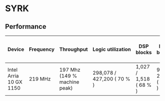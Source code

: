 # SYRK

## Performance

| Device                 | Frequency | Throughput                   | Logic utilization          | DSP blocks             | RAM blocks           | Matrix and vector Size  | Device compiler           |
| ---------------------- | --------- | ---------------------------- | -------------------------- | ---------------------- | -------------------- | ----------------------- | ------------------------- |
| Intel Arria 10 GX 1150 | 219 MHz   | 197 Mhz (149 % machine peak) | 298,078 / 427,200 ( 70 % ) | 1,027 / 1,518 ( 68 % ) | 963 / 2,713 ( 35 % ) | A (4K, 4K) * B (4K, 4K) | aoc 19.4.0 (on s001-n137) |
